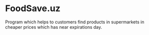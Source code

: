 # FoodSave.uz
Program which helps to customers find products in supermarkets in cheaper prices which has near expirations day.
